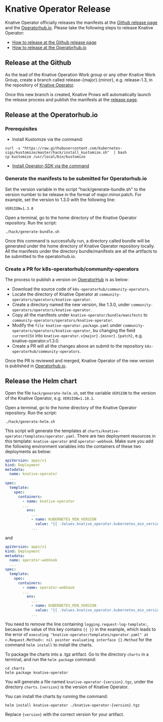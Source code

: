 # Knative Operator Release

Knative Operator officially releases the manifests at the [Github release page](https://github.com/knative/operator/releases) and the [Operatorhub.io](https://operatorhub.io/operator/knative-operator).
Please take the following steps to release Knative Operator:

- [How to release at the Github release page](#release-at-the-github)
- [How to release at the Operatorhub.io](#release-at-the-operatorhubio)

## Release at the Github

As the lead of the Knative Operation Work group or any other Knative Work Group, create a branch called release-{major}.{minor},
e.g. release-1.3, in the repository of [Knative Operator](https://github.com/knative/operator).

Once this new branch is created, Knative Prows will automatically launch the release process and publish the manifests
at the [release page](https://github.com/knative/operator/releases).

## Release at the Operatorhub.io

### Prerequisites

- Install Kustomize via the command:
```aidl
curl -s "https://raw.githubusercontent.com/kubernetes-sigs/kustomize/master/hack/install_kustomize.sh"  | bash
cp kustomize /usr/local/bin/kustomize
```

- [Install Operator-SDK via the command](https://sdk.operatorframework.io/docs/installation/)

### Generate the manifests to be submitted for Operatorhub.io

Set the version variable in the script "hack/generate-bundle.sh" to the version number to be release in the format
of major.minor.patch. For example, set the version to 1.3.0 with the following line:
```aidl
VERSION=1.3.0
```

Open a terminal, go to the home directory of the Knative Operator repository. Run the script:
```shell
./hack/generate-bundle.sh
```

Once this command is successfully run, a directory called bundle will be generated under the home directory of Knative
Operator repository locally. All the manifests under the directory bundle/manifests are all the artifacts to be submitted
to the operatorhub.io.

### Create a PR for k8s-operatorhub/community-operators

The process to publish a version on [OperatorHub](https://operatorhub.io/operator/knative-operator) is as below:
- Download the source code of `k8s-operatorhub/community-operators`.
- Locate the directory of Knative Operator at `community-operators/operators/knative-operator`.
- Create a directory named the new version, like 1.3.0, under `community-operators/operators/knative-operator`.
- Copy all the manifests under `knative-operator/bundle/manifests` to `community-operators/operators/knative-operator`.
- Modify the `file knative-operator.package.yaml` under `community-operators/operators/knative-operator`, bu changing
  the field `currentCSV` into `knative-operator.v{major}.{minor}.{patch}`, e.g. knative-operator.v1.3.0.
- Create a PR will all the changes above an submit to the repository `k8s-operatorhub/community-operators`.

Once the PR is reviewed and merged, Knative Operator of the new version is published in [Operatorhub.io](https://operatorhub.io/operator/knative-operator).

## Release the Helm chart

Open the file `hack/generate-helm.sh`, set the variable `VERSION` to the version of the Knative Operator, e.g. `VERSION=1.10.1`.

Open a terminal, go to the home directory of the Knative Operator repository. Run the script:
```shell
./hack/generate-helm.sh
```

This script will generate the templates at `charts/knative-operator/templates/operator.yaml`. There are two deployment
resources in this template: `knative-operator` and `operator-webhook`. Make sure you add the following environment variables
into the containers of these two deployments as below:

```yaml
apiVersion: apps/v1
kind: Deployment
metadata:
  name: knative-operator
  ...
spec:
  template:
    spec:
      containers:
        - name: knative-operator
        ...
          env:
            ...
            - name: KUBERNETES_MIN_VERSION
              value: "{{ .Values.knative_operator.kubernetes_min_version }}"
            ...      
```

and

```yaml
apiVersion: apps/v1
kind: Deployment
metadata:
  name: operator-webhook
  ...
spec:
  template:
    spec:
      containers:
        - name: operator-webhook
        ...
          env:
            ...
            - name: KUBERNETES_MIN_VERSION
              value: "{{ .Values.knative_operator.kubernetes_min_version }}"
            ...      
```

You need to remove the line containing `logging.request-log-template:`, because the value of this key contains `{{ }}` in the example,
which leads to the error of `executing "knative-operator/templates/operator.yaml" at <.Request.Method>: nil pointer evaluating interface {}.Method`
for the command `helm install` to install the charts.

To package the charts into a .tgz artifact. Go to the directory `charts` in a terminal, and run the `helm package` command:
```shell
cd charts
helm package knative-operator
```

You will generate a file named `knative-operator-{version}.tgz`, under the directory `charts`. `{version}` is the version
of Knative Operator.

You can install the charts by running the command:
```shell
helm install knative-operator ./knative-operator-{version}.tgz
```

Replace `{version}` with the correct version for your artifact.
